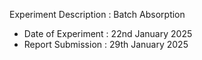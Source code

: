 Experiment Description : Batch Absorption</br>

- Date of Experiment : 22nd January 2025
- Report Submission : 29th January 2025
